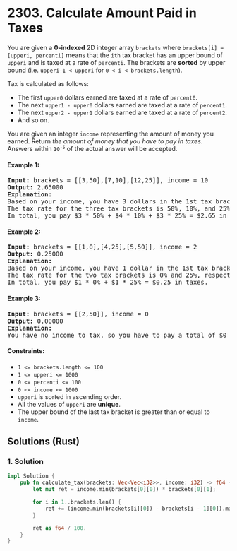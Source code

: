 # 2303. Calculate Amount Paid in Taxes
You are given a **0-indexed** 2D integer array `brackets` where `brackets[i] = [upperi, percenti]` means that the `ith` tax bracket has an upper bound of `upperi` and is taxed at a rate of `percenti`. The brackets are **sorted** by upper bound (i.e. `upperi-1 < upperi` for `0 < i < brackets.length`).

Tax is calculated as follows:
* The first `upper0` dollars earned are taxed at a rate of `percent0`.
* The next `upper1 - upper0` dollars earned are taxed at a rate of `percent1`.
* The next `upper2 - upper1` dollars earned are taxed at a rate of `percent2`.
* And so on.

You are given an integer `income` representing the amount of money you earned. Return *the amount of money that you have to pay in taxes*. Answers within <code>10<sup>-5</sup></code> of the actual answer will be accepted.

#### Example 1:
<pre>
<strong>Input:</strong> brackets = [[3,50],[7,10],[12,25]], income = 10
<strong>Output:</strong> 2.65000
<strong>Explanation:</strong>
Based on your income, you have 3 dollars in the 1st tax bracket, 4 dollars in the 2nd tax bracket, and 3 dollars in the 3rd tax bracket.
The tax rate for the three tax brackets is 50%, 10%, and 25%, respectively.
In total, you pay $3 * 50% + $4 * 10% + $3 * 25% = $2.65 in taxes.
</pre>

#### Example 2:
<pre>
<strong>Input:</strong> brackets = [[1,0],[4,25],[5,50]], income = 2
<strong>Output:</strong> 0.25000
<strong>Explanation:</strong>
Based on your income, you have 1 dollar in the 1st tax bracket and 1 dollar in the 2nd tax bracket.
The tax rate for the two tax brackets is 0% and 25%, respectively.
In total, you pay $1 * 0% + $1 * 25% = $0.25 in taxes.
</pre>

#### Example 3:
<pre>
<strong>Input:</strong> brackets = [[2,50]], income = 0
<strong>Output:</strong> 0.00000
<strong>Explanation:</strong>
You have no income to tax, so you have to pay a total of $0 in taxes.
</pre>

#### Constraints:
* `1 <= brackets.length <= 100`
* `1 <= upperi <= 1000`
* `0 <= percenti <= 100`
* `0 <= income <= 1000`
* `upperi` is sorted in ascending order.
* All the values of `upperi` are **unique**.
* The upper bound of the last tax bracket is greater than or equal to `income`.

## Solutions (Rust)

### 1. Solution
```Rust
impl Solution {
    pub fn calculate_tax(brackets: Vec<Vec<i32>>, income: i32) -> f64 {
        let mut ret = income.min(brackets[0][0]) * brackets[0][1];

        for i in 1..brackets.len() {
            ret += (income.min(brackets[i][0]) - brackets[i - 1][0]).max(0) * brackets[i][1];
        }

        ret as f64 / 100.
    }
}
```
